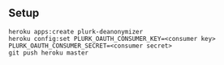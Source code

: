 Setup
-----

    heroku apps:create plurk-deanonymizer
    heroku config:set PLURK_OAUTH_CONSUMER_KEY=<consumer key> PLURK_OAUTH_CONSUMER_SECRET=<consumer secret>
    git push heroku master

